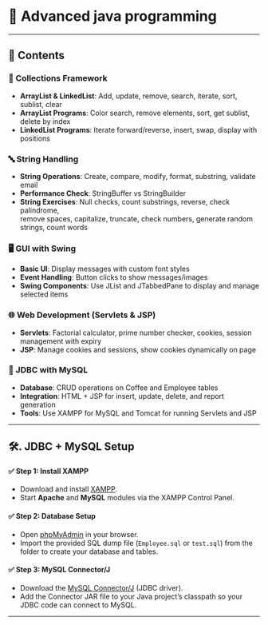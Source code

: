 # 🚀 Advanced java programming

---

## 📂 Contents

### 🧱 Collections Framework
- **ArrayList & LinkedList**: Add, update, remove, search, iterate, sort, sublist, clear  
- **ArrayList Programs**: Color search, remove elements, sort, get sublist, delete by index  
- **LinkedList Programs**: Iterate forward/reverse, insert, swap, display with positions  

### 🔤 String Handling
- **String Operations**: Create, compare, modify, format, substring, validate email  
- **Performance Check**: StringBuffer vs StringBuilder  
- **String Exercises**: Null checks, count substrings, reverse, check palindrome,  
  remove spaces, capitalize, truncate, check numbers, generate random strings, count words  

### 🖥️ GUI with Swing
- **Basic UI**: Display messages with custom font styles  
- **Event Handling**: Button clicks to show messages/images  
- **Swing Components**: Use JList and JTabbedPane to display and manage selected items  

### 🌐 Web Development (Servlets & JSP)
- **Servlets**: Factorial calculator, prime number checker, cookies, session management with expiry  
- **JSP**: Manage cookies and sessions, show cookies dynamically on page  

### 💾 JDBC with MySQL
- **Database**: CRUD operations on Coffee and Employee tables  
- **Integration**: HTML + JSP for insert, update, delete, and report generation  
- **Tools**: Use XAMPP for MySQL and Tomcat for running Servlets and JSP 
---

## 🛠️. JDBC + MySQL Setup

#### ✅ Step 1: Install XAMPP
- Download and install [XAMPP](https://www.apachefriends.org/index.html).
- Start **Apache** and **MySQL** modules via the XAMPP Control Panel.

#### ✅ Step 2: Database Setup
- Open [phpMyAdmin](http://localhost/phpmyadmin) in your browser.
- Import the provided SQL dump file (`Employee.sql` or `test.sql`) from the  folder to create your database and tables.

#### ✅ Step 3: MySQL Connector/J
- Download the [MySQL Connector/J](https://dev.mysql.com/downloads/connector/j/) (JDBC driver).
- Add the Connector JAR file to your Java project’s classpath so your JDBC code can connect to MySQL.

---

